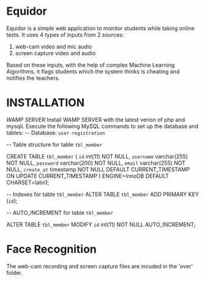 # Equidor
Equidor is a simple web application to monitor students while taking online tests. It uses 4 types of inputs from 2 sources: 
1) web-cam video and mic audio
2) screen capture video and audio 

Based on these inputs, with the help of complex Machine Learning Algorithms, it flags students which the system thinks is cheating and notifies the teachers.

# INSTALLATION

*WAMP SERVER*
Install WAMP SERVER with the latest verion of php and mysqli. Execute the following MySQL commands to set up the database and tables: 
-- Database: `user-registration`

-- Table structure for table `tbl_member`

CREATE TABLE `tbl_member` (
  `id` int(11) NOT NULL,
  `username` varchar(255) NOT NULL,
  `password` varchar(200) NOT NULL,
  `email` varchar(255) NOT NULL,
  `create_at` timestamp NOT NULL DEFAULT CURRENT_TIMESTAMP ON UPDATE CURRENT_TIMESTAMP
) ENGINE=InnoDB DEFAULT CHARSET=latin1;

-- Indexes for table `tbl_member`
ALTER TABLE `tbl_member`
  ADD PRIMARY KEY (`id`);
  
-- AUTO_INCREMENT for table `tbl_member`

ALTER TABLE `tbl_member`
  MODIFY `id` int(11) NOT NULL AUTO_INCREMENT;
  
  # Face Recognition
  
  The web-cam recording and screen capture files are incuded in the 'over' folder.
